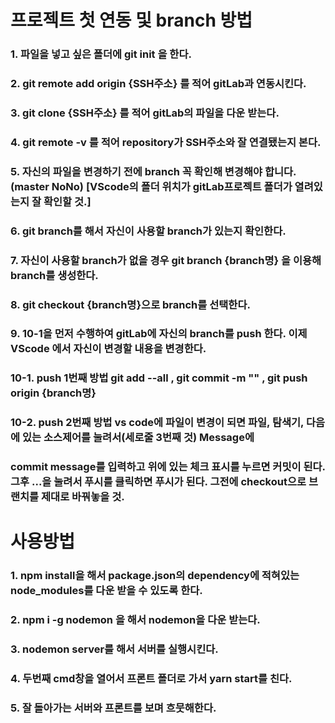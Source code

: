# 프로젝트 첫 연동 및 branch 방법

### 1. 파일을 넣고 싶은 폴더에 git init 을 한다.
### 2. git remote add origin {SSH주소} 를 적어 gitLab과 연동시킨다.
### 3. git clone {SSH주소} 를 적어 gitLab의 파일을 다운 받는다.
### 4. git remote -v 를 적어 repository가 SSH주소와 잘 연결됐는지 본다.
### 5. 자신의 파일을 변경하기 전에 branch 꼭 확인해 변경해야 합니다. (master NoNo) [VScode의 폴더 위치가 gitLab프로젝트 폴더가 열려있는지 잘 확인할 것.]
### 6. git branch를 해서 자신이 사용할 branch가 있는지 확인한다.
### 7. 자신이 사용할 branch가 없을 경우 git branch {branch명} 을 이용해 branch를 생성한다.
### 8. git checkout {branch명}으로 branch를 선택한다.
### 9. 10-1을 먼저 수행하여 gitLab에 자신의 branch를 push 한다. 이제 VScode 에서 자신이 변경할 내용을 변경한다.
### 10-1. push 1번째 방법  git add --all , git commit -m "" , git push origin {branch명}
### 10-2. push 2번째 방법 vs code에 파일이 변경이 되면 파일, 탐색기, 다음에 있는 소스제어를 눌려서(세로줄 3번째 것) Message에 
### commit message를 입력하고 위에 있는 체크 표시를 누르면 커밋이 된다. 그후 ...을 눌려서 푸시를 클릭하면 푸시가 된다. 그전에 checkout으로 브랜치를 제대로 바꿔놓을 것.



# 사용방법

### 1. npm install을 해서 package.json의 dependency에 적혀있는 node_modules를 다운 받을 수 있도록 한다.
### 2. npm i -g nodemon 을 해서 nodemon을 다운 받는다.
### 3. nodemon server를 해서 서버를 실행시킨다.
### 4. 두번째 cmd창을 열어서 프론트 폴더로 가서 yarn start를 친다.
### 5. 잘 돌아가는 서버와 프론트를 보며 흐뭇해한다.
